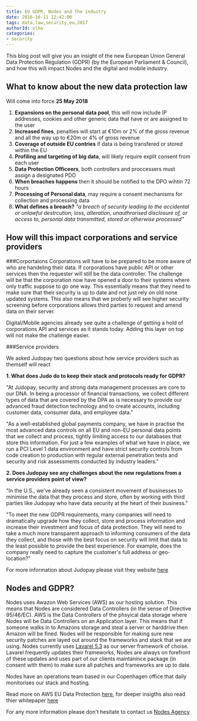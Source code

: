 ```yaml
---
title: EU GDPR, Nodes and the industry
date: 2016-10-11 12:42:00
tags: data,law,security,eu,2017
authorId: olha
categories:
- Security
---
```


This blog post will give you an insight of the new European Union General Data Protection Regulation (GDPR) (by the European Parliament & Council), and how this will impact Nodes and the digital and mobile industry. 

## What to know about the new data protection law

Will come into force **25 May 2018**

1. **Expansions on the personal data pool**, this will now include IP addresses, cookies and other generic data that have or are assigned to the user
2. **Increased fines**, penalties will start at €10m or 2% of the gross revenue and all the way up to €20m or 4% of gross revenue
3. **Coverage of outside EU contries** if data is being transfered or stored within the EU
4. **Profiling and targeting of big data**, will likely require explit consent from each user
5. **Data Protection Officeers**, both controllers and proccessers must assign a designated PDO
6. **When breaches happens** then it should be notified to the DPO wihtin 72 hours
7. **Processing of Personal data**, may require a consent mechanisms for collection and processing data
8. **What defines a breach?** *"a breach of security leading to the accidental or unlawful destrcution, loss, alteration, unauthrorised disclosure of, or access to, personal data transmitted, stored or otherwise processed"*

## How will this impact corporations and service providers

###Corportaions 
Corporations will have to be prepared to be more aware of who are handeling their data. If corporations have public API or other services then the requester will still be the data controller. The challenge will be that the corporation now have opened a door to their systems where only traffic suppose to go one way. This essentially means that they need to make sure that their security is up to date and not just rely on old none updated systems. This also means that we proberly will see higher security screening before corporations allows third parties to request and amend data on their server.

Digital/Mobile agencies already see quite a challenge of getting a hold of corporations API and services as it stands today. Adding this layer on top will not make the challenge easier. 

###Service providers

We asked Judopay two questions about how service providers such as themself will react

**1. What does Judo do to keep their stack and protocols ready for GDPR?**

"At Judopay, security and strong data management processes are core to our DNA.  In being a processor of financial transactions, we collect different types of data that are covered by the DPA as is necessary to provide our advanced fraud detection technology and to create accounts, including customer data, consumer data, and employee data."

"As a well-established global payments company, we have in practise the most advanced data controls on all EU and non-EU personal data points that we collect and process, tightly limiting access to our databases that store this information.  For just a few examples of what we have in place, we run a PCI Level 1 data environment and have strict security controls from code creation to production with regular external penetration tests and security and risk assessments conducted by industry leaders."

**2. Does Judopay see any challenges about the new regulations from a service providers point of view?**

"In the U.S., we've already seen a consistent movement of businesses to minimise the data that they process and store, often by working with third parties like Judopay who have data security at the heart of their business."

"To meet the new GDPR requirements, many companies will need to dramatically upgrade how they collect, store and process information and increase their investment and focus of data protection. They will need to take a much more transparent approach to informing consumers of the data they collect, and those with the best focus on security will limit that data to the least possible to provide the best experience. For example, does the company really need to capture the customer's full address or geo-location?"

For more information about Judopay please visit they website [here](https://www.judopay.com/)

## Nodes and GDPR?

Nodes uses Awazon Web Services (AWS) as our hosting solution. This means that Nodes are considered Data Controllers (in the sense of Directive 95/46/EC). AWS is the Data Controllers of the phsyical data storage where Nodes will be Data Controllers on an Application layer. This means that if someone walks in to Amazons storage and steal a server or harddrive then Amazon will be fined. Nodes will be responsible for making sure new security patches are layed out around the frameworks and stack that we are using. Nodes currently uses [Lavarel 5.3](https://laravel.com/) as our server framework of choise. Lavarel frequently updates their frameworks, Nodes are always on forefront of these updates and uses part of our clients maintanince package (in consent with them) to make sure all patches and frameworks are up to date.

Nodes have an operations team based in our Copenhagen office that daily monitorises our stack and hosting.  

Read more on AWS EU Data Protection [here](https://aws.amazon.com/compliance/eu-data-protection/), for deeper insigths also read thier whitepaper [here](https://d0.awsstatic.com/whitepapers/compliance/AWS_EU_Data_Protection_Whitepaper.pdf)

For any more information please don't hesitate to contact us [Nodes Agency](https://www.nodesagency.com/kontakt/)